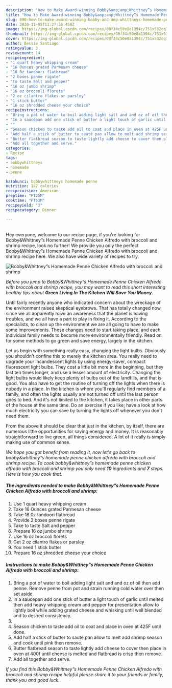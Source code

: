 ```yaml
---
description: "How to Make Award-winning Bobby&amp;amp;Whittney”s Homemade Penne Chicken Alfredo with broccoli and shrimp"
title: "How to Make Award-winning Bobby&amp;amp;Whittney”s Homemade Penne Chicken Alfredo with broccoli and shrimp"
slug: 890-how-to-make-award-winning-bobby-and-amp-whittneys-homemade-penne-chicken-alfredo-with-broccoli-and-shrimp
date: 2020-11-05T11:27:36.450Z
image: https://img-global.cpcdn.com/recipes/08f34c50e8a1394c/751x532cq70/bobbywhittneys-homemade-penne-chicken-alfredo-with-broccoli-and-shrimp-recipe-main-photo.jpg
thumbnail: https://img-global.cpcdn.com/recipes/08f34c50e8a1394c/751x532cq70/bobbywhittneys-homemade-penne-chicken-alfredo-with-broccoli-and-shrimp-recipe-main-photo.jpg
cover: https://img-global.cpcdn.com/recipes/08f34c50e8a1394c/751x532cq70/bobbywhittneys-homemade-penne-chicken-alfredo-with-broccoli-and-shrimp-recipe-main-photo.jpg
author: Bessie Santiago
ratingvalue: 3
reviewcount: 14
recipeingredient:
- "1 quart heavy whipping cream"
- "16 Ounces grated Parmesan cheese"
- "18 0z tandoori flatbread"
- "2 boxes penne rigate"
- "to taste Salt and pepper"
- "16 oz jumbo shrimp"
- "16 oz broccoli florets"
- "2 oz cilantro flakes or parsley"
- "1 stick butter"
- "16 oz shredded cheese your choice"
recipeinstructions:
- "Bring a pot of water to boil adding light salt and and oz of oil then add penne. Remove penne from pot and strain running cold water over then set aside."
- "In a saucepan add one stick of butter a light touch of garlic until melted then add heavy whipping cream and pepper for presentation allow to lightly boil while adding grated cheese and whisking until well blended and to desired consistency."
- ""
- "Season chicken to taste add oil to coat and place in oven at 425F until done."
- "Add half a stick of butter to sauté pan allow to melt add shrimp season and cook until pink then remove."
- "Butter flatbread season to taste lightly add cheese to cover then place in oven at 400f until cheese is melted and flatbread is crisp then remove."
- "Add all together and serve."
categories:
- Recipe
tags:
- bobbywhittneys
- homemade
- penne

katakunci: bobbywhittneys homemade penne 
nutrition: 187 calories
recipecuisine: American
preptime: "PT25M"
cooktime: "PT53M"
recipeyield: "3"
recipecategory: Dinner

---
```

<br>
Hey everyone, welcome to our recipe page, if you're looking for Bobby&amp;Whittney”s Homemade Penne Chicken Alfredo with broccoli and shrimp recipe, look no further! We provide you only the perfect Bobby&amp;Whittney”s Homemade Penne Chicken Alfredo with broccoli and shrimp recipe here. We also have wide variety of recipes to try.
<br>


![Bobby&amp;Whittney”s Homemade Penne Chicken Alfredo with broccoli and shrimp](https://img-global.cpcdn.com/recipes/08f34c50e8a1394c/751x532cq70/bobbywhittneys-homemade-penne-chicken-alfredo-with-broccoli-and-shrimp-recipe-main-photo.jpg)

<i>Before you jump to Bobby&amp;Whittney”s Homemade Penne Chicken Alfredo with broccoli and shrimp recipe, you may want to read this short interesting healthy tips about 
<strong>Green Living In The Kitchen Will Save You Money</strong>.</i>
</br>

Until fairly recently anyone who indicated concern about the wreckage of the environment raised skeptical eyebrows. That has totally changed now, since we all apparently have an awareness that the planet is having troubles, and we all have a part to play in fixing it. According to the specialists, to clean up the environment we are all going to have to make some improvements. These changes need to start taking place, and each individual family needs to become more environmentally friendly. Read on for some methods to go green and save energy, largely in the kitchen.

Let us begin with something really easy, changing the light bulbs. Obviously you shouldn't confine this to merely the kitchen area. You really need to upgrade your incandescent lights by using energy-saver, compact fluorescent light bulbs. They cost a little bit more in the beginning, but they last ten times longer, and use a lesser amount of electricity. Changing the light bulbs would likely keep plenty of bulbs out of the landfills, and that is good. You also have to get the routine of turning off the lights when there is nobody in a place. In the kitchen is where you'll regularly find members of a family, and often the lights usually are not turned off until the last person goes to bed. And it's not limited to the kitchen, it takes place in other parts of the house at the same time. Do an exercise if you like; have a look at how much electricity you can save by turning the lights off whenever you don't need them.

From the above it should be clear that just in the kitchen, by itself, there are numerous little opportunities for saving energy and money. It is reasonably straightforward to live green, all things considered. A lot of it really is simply making use of common sense.


<i>We hope you got benefit from reading it, now let's go back to bobby&amp;whittney”s homemade penne chicken alfredo with broccoli and shrimp recipe. To cook bobby&amp;whittney”s homemade penne chicken alfredo with broccoli and shrimp you only need <strong>10</strong> ingredients and <strong>7</strong> steps. Here is how you cook that.
</i>

##### The ingredients needed to make Bobby&amp;Whittney”s Homemade Penne Chicken Alfredo with broccoli and shrimp:

1. Use 1 quart heavy whipping cream
1. Take 16 Ounces grated Parmesan cheese
1. Take 18 0z tandoori flatbread
1. Provide 2 boxes penne rigate
1. Take to taste Salt and pepper
1. Prepare 16 oz jumbo shrimp
1. Use 16 oz broccoli florets
1. Get 2 oz cilantro flakes or parsley
1. You need 1 stick butter
1. Prepare 16 oz shredded cheese your choice


##### Instructions to make Bobby&amp;Whittney”s Homemade Penne Chicken Alfredo with broccoli and shrimp:

1. Bring a pot of water to boil adding light salt and and oz of oil then add penne. Remove penne from pot and strain running cold water over then set aside.
1. In a saucepan add one stick of butter a light touch of garlic until melted then add heavy whipping cream and pepper for presentation allow to lightly boil while adding grated cheese and whisking until well blended and to desired consistency.
1. 
1. Season chicken to taste add oil to coat and place in oven at 425F until done.
1. Add half a stick of butter to sauté pan allow to melt add shrimp season and cook until pink then remove.
1. Butter flatbread season to taste lightly add cheese to cover then place in oven at 400f until cheese is melted and flatbread is crisp then remove.
1. Add all together and serve.


<i>If you find this Bobby&amp;Whittney”s Homemade Penne Chicken Alfredo with broccoli and shrimp recipe helpful please share it to your friends or family, thank you and good luck.</i>
